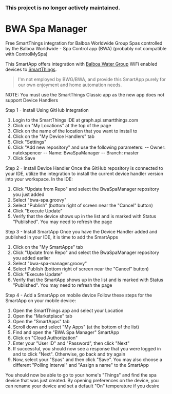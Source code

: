 ### This project is no longer actively maintained.

# BWA Spa Manager
Free SmartThings integration for Balboa Worldwide Group Spas controlled by the Balboa Worldwide - Spa Control app (BWA) (probably not compatible with ControlMySpa)

This SmartApp offers integration with [Balboa Water Group](http://www.balboawater.com/bwa) WiFi enabled devices to [SmartThings](https://www.smartthings.com/).

> I'm not employed by BWG/BWA, and provide this SmartApp purely for our own enjoyment and home automation needs. 
>

NOTE: You must use the SmartThings Classic app as the new app does not support Device Handlers

Step 1 - Install Using GitHub Integration
1. Login to the SmartThings IDE at graph.api.smartthings.com
2. Click on "My Locations" at the top of the page
3. Click on the name of the location that you want to install to
4. Click on the "My Device Handlers" tab
5. Click "Settings"
6. Click "Add new repository" and use the following parameters:
-- Owner: natekspencer
-- Name: BwaSpaManager
-- Branch: master
7. Click Save

Step 2 - Install Device Handler
Once the GitHub repository is connected to your IDE, utilize the integration to install the current device handler version into your workspace. In the IDE:
1. Click "Update from Repo" and select the BwaSpaManager repository you just added
2. Select "bwa-spa.groovy"
3. Select "Publish" (bottom right of screen near the "Cancel" button)
4. Click "Execute Update"
5. Verify that the device shows up in the list and is marked with Status "Published". You may need to refresh the page

Step 3 - Install SmartApp
Once you have the Device Handler added and published in your IDE, it is time to add the SmartApps
1. Click on the "My SmartApps" tab
2. Click "Update from Repo" and select the BwaSpaManager repository you added earlier
3. Select "bwa-spa-manager.groovy"
4. Select Publish (bottom right of screen near the "Cancel" button)
5. Click "Execute Update"
6. Verify that the SmartApp shows up in the list and is marked with Status "Published". You may need to refresh the page

Step 4 - Add a SmartApp on mobile device
Follow these steps for the SmartApp on your mobile device:
1. Open the SmartThings app and select your Location
2. Open the "Marketplace" tab
3. Open the "SmartApps" tab
4. Scroll down and select "My Apps" (at the bottom of the list)
5. Find and open the "BWA Spa Manager" SmartApp
6. Click on "Cloud Authorization"
7. Enter your "User ID" and "Password", then click "Next"
8. If successful, you should now see a response that you were logged in and to click "Next". Otherwise, go back and try again
9. Now, select your "Spas" and then click "Save". You may also choose a different "Polling Interval" and "Assign a name" to the SmartApp

You should now be able to go to your home's "Things" and find the spa device that was just created. By opening preferences on the device, you can rename your device and set a default "On" temperature if you desire
